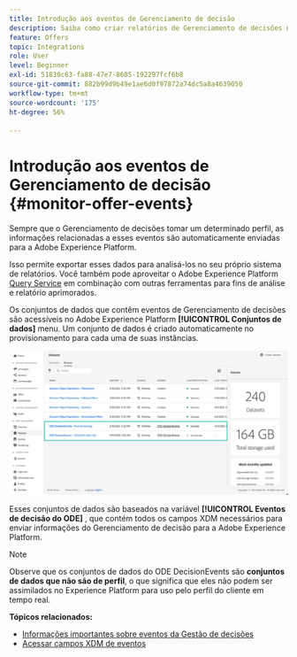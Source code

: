 ```yaml
---
title: Introdução aos eventos de Gerenciamento de decisão
description: Saiba como criar relatórios de Gerenciamento de decisões no Adobe Experience Platform.
feature: Offers
topic: Integrations
role: User
level: Beginner
exl-id: 51830c63-fa88-47e7-8605-192297fcf6b8
source-git-commit: 882b99d9b49e1ae6d0f97872a74dc5a8a4639050
workflow-type: tm+mt
source-wordcount: '175'
ht-degree: 56%

---
```


# Introdução aos eventos de Gerenciamento de decisão {#monitor-offer-events}

Sempre que o Gerenciamento de decisões tomar um determinado perfil, as informações relacionadas a esses eventos são automaticamente enviadas para a Adobe Experience Platform.

Isso permite exportar esses dados para analisá-los no seu próprio sistema de relatórios. Você também pode aproveitar o Adobe Experience Platform [Query Service](https://experienceleague.adobe.com/docs/experience-platform/query/home.html?lang=pt-BR) em combinação com outras ferramentas para fins de análise e relatório aprimorados.

Os conjuntos de dados que contêm eventos de Gerenciamento de decisões são acessíveis no Adobe Experience Platform **[!UICONTROL Conjuntos de dados]** menu. Um conjunto de dados é criado automaticamente no provisionamento para cada uma de suas instâncias.

![](../assets/events-datasets-list.png)

Esses conjuntos de dados são baseados na variável **[!UICONTROL Eventos de decisão do ODE]** , que contém todos os campos XDM necessários para enviar informações do Gerenciamento de decisão para a Adobe Experience Platform.

>[!NOTE]
>
>Observe que os conjuntos de dados do ODE DecisionEvents são **conjuntos de dados que não são de perfil**, o que significa que eles não podem ser assimilados no Experience Platform para uso pelo perfil do cliente em tempo real.

**Tópicos relacionados:**

* [Informações importantes sobre eventos da Gestão de decisões](../reports/key-information.md)
* [Acessar campos XDM de eventos](../reports/xdm-fields.md)

